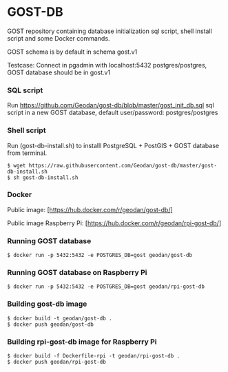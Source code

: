 # GOST-DB

GOST repository containing database initialization sql script, shell install script and some Docker commands.

GOST schema is by default in schema gost.v1

Testcase: Connect in pgadmin with localhost:5432 postgres/postgres, GOST database should be in gost.v1

### SQL script

Run https://github.com/Geodan/gost-db/blob/master/gost_init_db.sql sql script in a new GOST database,
default user/password: postgres/postgres

### Shell script

Run (gost-db-install.sh) to installl PostgreSQL + PostGIS + GOST database from terminal.

```
$ wget https://raw.githubusercontent.com/Geodan/gost-db/master/gost-db-install.sh
$ sh gost-db-install.sh
```

### Docker

Public image: [https://hub.docker.com/r/geodan/gost-db/]

Public image Raspberry Pi: [https://hub.docker.com/r/geodan/rpi-gost-db/]

### Running GOST database

```
$ docker run -p 5432:5432 -e POSTGRES_DB=gost geodan/gost-db
```

### Running GOST database on Raspberry Pi

```
$ docker run -p 5432:5432 -e POSTGRES_DB=gost geodan/rpi-gost-db
```


### Building gost-db image

```
$ docker build -t geodan/gost-db .
$ docker push geodan/gost-db
```

### Building rpi-gost-db image for Raspberry Pi

```
$ docker build -f Dockerfile-rpi -t geodan/rpi-gost-db .
$ docker push geodan/rpi-gost-db
```



